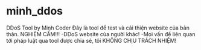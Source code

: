 # minh_ddos
DDoS Tool by Minh Coder
Đây là tool để test và cải thiện website của bản thân.
NGHIÊM CẤM!!!
-DDoS website của người khác!
-Mọi vấn đề liên quan tới pháp luật qua tool được chia sẻ, tôi KHÔNG CHỊU TRÁCH NHIỆM!
